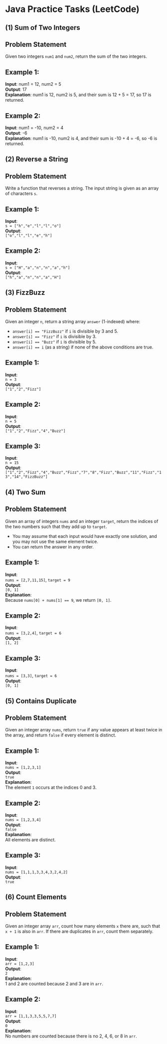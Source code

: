 
# Java Practice Tasks (LeetCode)

## (1) Sum of Two Integers

## Problem Statement

Given two integers `num1` and `num2`, return the sum of the two integers.

## Example 1:
**Input**: num1 = 12, num2 = 5  
**Output**: 17  
**Explanation**: num1 is 12, num2 is 5, and their sum is 12 + 5 = 17, so 17 is returned.

## Example 2:
**Input**: num1 = -10, num2 = 4  
**Output**: -6  
**Explanation**: num1 is -10, num2 is 4, and their sum is -10 + 4 = -6, so -6 is returned.



## (2) Reverse a String

## Problem Statement

Write a function that reverses a string. The input string is given as an array of characters `s`.  

## Example 1:
**Input**:  
`s = ["h","e","l","l","o"]`  
**Output**:  
`["o","l","l","e","h"]`  

## Example 2:
**Input**:  
`s = ["H","a","n","n","a","h"]`  
**Output**:  
`["h","a","n","n","a","H"]` 

## (3) FizzBuzz

## Problem Statement

Given an integer `n`, return a string array `answer` (1-indexed) where:

- `answer[i] == "FizzBuzz"` if `i` is divisible by 3 and 5.
- `answer[i] == "Fizz"` if `i` is divisible by 3.
- `answer[i] == "Buzz"` if `i` is divisible by 5.
- `answer[i] == i` (as a string) if none of the above conditions are true.

## Example 1:
**Input**:  
`n = 3`  
**Output**:  
`["1","2","Fizz"]`

## Example 2:
**Input**:  
`n = 5`  
**Output**:  
`["1","2","Fizz","4","Buzz"]`

## Example 3:
**Input**:  
`n = 15`  
**Output**:  
`["1","2","Fizz","4","Buzz","Fizz","7","8","Fizz","Buzz","11","Fizz","13","14","FizzBuzz"]`



## (4) Two Sum

## Problem Statement

Given an array of integers `nums` and an integer `target`, return the indices of the two numbers such that they add up to `target`.

- You may assume that each input would have exactly one solution, and you may not use the same element twice.
- You can return the answer in any order.

## Example 1:
**Input**:  
`nums = [2,7,11,15]`, `target = 9`  
**Output**:  
`[0, 1]`  
**Explanation**:  
Because `nums[0] + nums[1] == 9`, we return `[0, 1]`.

## Example 2:
**Input**:  
`nums = [3,2,4]`, `target = 6`  
**Output**:  
`[1, 2]`

## Example 3:
**Input**:  
`nums = [3,3]`, `target = 6`  
**Output**:  
`[0, 1]`


## (5) Contains Duplicate

## Problem Statement

Given an integer array `nums`, return `true` if any value appears at least twice in the array, and return `false` if every element is distinct.

## Example 1:
**Input**:  
`nums = [1,2,3,1]`  
**Output**:  
`true`  
**Explanation**:  
The element `1` occurs at the indices 0 and 3.

## Example 2:
**Input**:  
`nums = [1,2,3,4]`  
**Output**:  
`false`  
**Explanation**:  
All elements are distinct.

## Example 3:
**Input**:  
`nums = [1,1,1,3,3,4,3,2,4,2]`  
**Output**:  
`true`


## (6) Count Elements

## Problem Statement

Given an integer array `arr`, count how many elements `x` there are, such that `x + 1` is also in `arr`. If there are duplicates in `arr`, count them separately.

## Example 1:
**Input**:  
`arr = [1,2,3]`  
**Output**:  
`2`  
**Explanation**:  
1 and 2 are counted because 2 and 3 are in `arr`.

## Example 2:
**Input**:  
`arr = [1,1,3,3,5,5,7,7]`  
**Output**:  
`0`  
**Explanation**:  
No numbers are counted because there is no 2, 4, 6, or 8 in `arr`.
